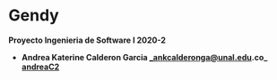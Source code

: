 # Gendy 

**Proyecto Ingenieria de Software I 2020-2**

- **Andrea Katerine Calderon Garcia              _ankcalderonga@unal.edu.co_       [andreaC2](https://github.com/AndreaC2)**
